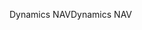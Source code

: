 <span data-ttu-id="98f8b-101">Dynamics NAV</span><span class="sxs-lookup"><span data-stu-id="98f8b-101">Dynamics NAV</span></span>